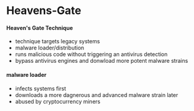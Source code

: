 # Heavens-Gate

#### Heaven's Gate Technique
* technique targets legacy systems
* malware loader/distribution
* runs malicious code without triggering an antivirus detection
* bypass antivirus engines and donwload more potent malware strains

#### malware loader
* infects systems first
* downloads a more dagnerous and advanced malware strain later
* abused by cryptocurrency miners
